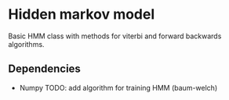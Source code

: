 # Hidden markov model

Basic HMM class with methods for viterbi and forward backwards algorithms.
## Dependencies
* Numpy
TODO: add algorithm for training HMM (baum-welch)
